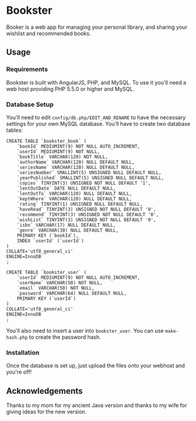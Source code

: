 # Bookster

Booker is a web app for managing your personal library, and sharing your wishlist and recommended books.

## Usage

### Requirements

Bookster is built with AngularJS, PHP, and MySQL. To use it you'll need a web host providing PHP 5.5.0 or higher and MySQL.

### Database Setup

You'll need to edit `config/db.php/EDIT_AND_RENAME` to have the necessary settings for your own MySQL database. You'll have to create two database tables:

```
CREATE TABLE `bookster_book` (
	`bookId` MEDIUMINT(9) NOT NULL AUTO_INCREMENT,
	`userId` MEDIUMINT(9) NOT NULL,
	`bookTitle` VARCHAR(120) NOT NULL,
	`authorName` VARCHAR(120) NULL DEFAULT NULL,
	`seriesName` VARCHAR(120) NULL DEFAULT NULL,
	`seriesNumber` SMALLINT(5) UNSIGNED NULL DEFAULT NULL,
	`yearPublished` SMALLINT(5) UNSIGNED NULL DEFAULT NULL,
	`copies` TINYINT(3) UNSIGNED NOT NULL DEFAULT '1',
	`lentOutDate` DATE NULL DEFAULT NULL,
	`lentOutTo` VARCHAR(120) NULL DEFAULT NULL,
	`keptWhere` VARCHAR(120) NULL DEFAULT NULL,
	`rating` TINYINT(1) UNSIGNED NULL DEFAULT NULL,
	`haveRead` TINYINT(3) UNSIGNED NOT NULL DEFAULT '0',
	`recommend` TINYINT(3) UNSIGNED NOT NULL DEFAULT '0',
	`wishList` TINYINT(3) UNSIGNED NOT NULL DEFAULT '0',
	`isbn` VARCHAR(17) NULL DEFAULT NULL,
	`genre` VARCHAR(30) NULL DEFAULT NULL,
	PRIMARY KEY (`bookId`),
	INDEX `userId` (`userId`)
)
COLLATE='utf8_general_ci'
ENGINE=InnoDB
;

CREATE TABLE `bookster_user` (
	`userId` MEDIUMINT(9) NOT NULL AUTO_INCREMENT,
	`userName` VARCHAR(50) NOT NULL,
	`email` VARCHAR(50) NOT NULL,
	`password` VARCHAR(64) NULL DEFAULT NULL,
	PRIMARY KEY (`userId`)
)
COLLATE='utf8_general_ci'
ENGINE=InnoDB
;
```

You'll also need to insert a user into `bookster_user`. You can use `make-hash.php` to create the password hash.

### Installation

Once the database is set up, just upload the files onto your webhost and you're off!

## Acknowledgements

Thanks to my mom for my ancient Java version and thanks to my wife for giving ideas for the new version.
